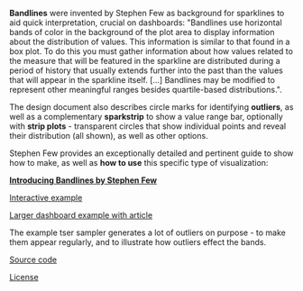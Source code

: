 **Bandlines** were invented by Stephen Few as background for sparklines to aid quick interpretation, crucial on dashboards: "Bandlines use horizontal bands of color in the background of the plot area to display information about the distribution of values. This information is similar to that found in a box plot.  To do this you must gather information about how values related to the measure that will be featured in the sparkline are distributed during a period of history that usually extends further into the past than the values that will appear in the sparkline itself. [...] Bandlines may be modified to represent other meaningful ranges besides quartile-based distributions.".

The design document also describes circle marks for identifying **outliers**, as well as a complementary **sparkstrip** to show a value range bar, optionally with **strip plots** - transparent circles that show individual points and reveal their distribution (all shown), as well as other options. 

Stephen Few provides an exceptionally detailed and pertinent guide to show how to make, as well as **how to use** this specific type of visualization:

[**Introducing Bandlines by Stephen Few**](https://www.perceptualedge.com/articles/visual_business_intelligence/introducing_bandlines.pdf)

[Interactive example](http://bl.ocks.org/monfera/8dbaabf493fbc0c4ae0c)

[Larger dashboard example with article](https://www.perceptualedge.com/blog/?p=2138)

The example tser sampler generates a lot of outliers on purpose - to make them appear regularly, and to illustrate how outliers effect the bands.

[Source code](https://github.com/monfera/bandlines)

[License](https://opensource.org/licenses/BSD-3-Clause)
